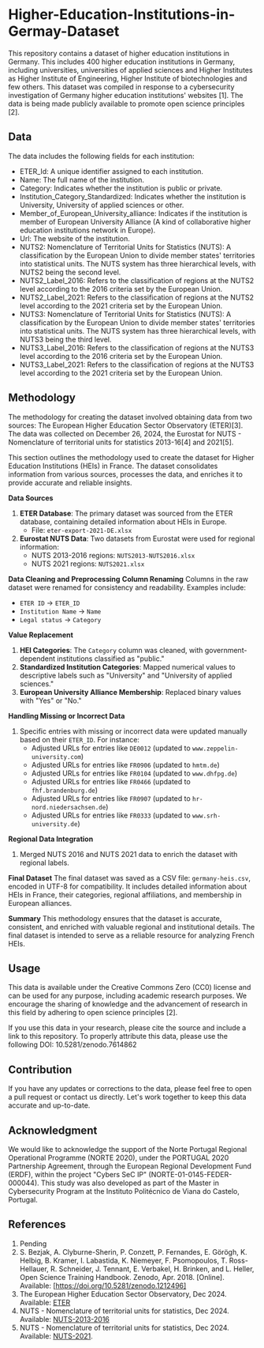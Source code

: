# Higher-Education-Institutions-in-Germay-Dataset

This repository contains a dataset of higher education institutions in Germany. This includes 400 higher education institutions in Germany, including universities,  universities of applied sciences and Higher Institutes as Higher Institute of Engineering, Higher Institute of biotechnologies and few others. This dataset was compiled in response to a cybersecurity investigation of Germany higher education institutions' websites [1]. The data is being made publicly available to promote open science principles [2].

## Data

The data includes the following fields for each institution:

- ETER_Id: A unique identifier assigned to each institution.
- Name: The full name of the institution.
- Category: Indicates whether the institution is public or private.
- Institution_Category_Standardized: Indicates whether the institution is University, University of applied sciences or other.
- Member_of_European_University_alliance: Indicates if the institution is member of European University Alliance (A kind of collaborative higher education institutions network in Europe).
- Url: The website of the institution.
- NUTS2: Nomenclature of Territorial Units for Statistics (NUTS): A classification by the European Union to divide member states' territories into statistical units. The NUTS system has three hierarchical levels, with NUTS2 being the second level.
- NUTS2_Label_2016: Refers to the classification of regions at the NUTS2 level according to the 2016 criteria set by the European Union.
- NUTS2_Label_2021: Refers to the classification of regions at the NUTS2 level according to the 2021 criteria set by the European Union.
- NUTS3: Nomenclature of Territorial Units for Statistics (NUTS): A classification by the European Union to divide member states' territories into statistical units. The NUTS system has three hierarchical levels, with NUTS3 being the third level.
- NUTS3_Label_2016: Refers to the classification of regions at the NUTS3 level according to the 2016 criteria set by the European Union.
- NUTS3_Label_2021: Refers to the classification of regions at the NUTS3 level according to the 2021 criteria set by the European Union.

## Methodology
The methodology for creating the dataset involved obtaining data from two sources: The European Higher Education Sector Observatory (ETER)[3]. The data was collected on December 26, 2024, the Eurostat for NUTS - Nomenclature of territorial units for statistics 2013-16[4] and 2021[5].

This section outlines the methodology used to create the dataset for Higher Education Institutions (HEIs) in France. The dataset consolidates information from various sources, processes the data, and enriches it to provide accurate and reliable insights.

**Data Sources**
1. **ETER Database**: The primary dataset was sourced from the ETER database, containing detailed information about HEIs in Europe.
   - File: `eter-export-2021-DE.xlsx`
2. **Eurostat NUTS Data**: Two datasets from Eurostat were used for regional information:
   - NUTS 2013-2016 regions: `NUTS2013-NUTS2016.xlsx`
   - NUTS 2021 regions: `NUTS2021.xlsx`

**Data Cleaning and Preprocessing**
**Column Renaming**
Columns in the raw dataset were renamed for consistency and readability. Examples include:
- `ETER ID` → `ETER_ID`
- `Institution Name` → `Name`
- `Legal status` → `Category`

**Value Replacement**
1. **HEI Categories**: The `Category` column was cleaned, with government-dependent institutions classified as "public."
2. **Standardized Institution Categories**: Mapped numerical values to descriptive labels such as "University" and "University of applied sciences."
3. **European University Alliance Membership**: Replaced binary values with "Yes" or "No."

**Handling Missing or Incorrect Data**
1. Specific entries with missing or incorrect data were updated manually based on their `ETER_ID`. For instance:
   - Adjusted URLs for entries like `DE0012` (updated to `www.zeppelin-university.com`)
   - Adjusted URLs for entries like `FR0906` (updated to `hmtm.de`)
   - Adjusted URLs for entries like `FR0104` (updated to `www.dhfpg.de`)
   - Adjusted URLs for entries like `FR0466` (updated to `fhf.brandenburg.de`)
   - Adjusted URLs for entries like `FR0907` (updated to `hr-nord.niedersachsen.de`)
   - Adjusted URLs for entries like `FR0333` (updated to `www.srh-university.de`)   

**Regional Data Integration**
1. Merged NUTS 2016 and NUTS 2021 data to enrich the dataset with regional labels.

**Final Dataset**
The final dataset was saved as a CSV file: `germany-heis.csv`, encoded in UTF-8 for compatibility. It includes detailed information about HEIs in France, their categories, regional affiliations, and membership in European alliances.

**Summary**
This methodology ensures that the dataset is accurate, consistent, and enriched with valuable regional and institutional details. The final dataset is intended to serve as a reliable resource for analyzing French HEIs.

## Usage

This data is available under the Creative Commons Zero (CC0) license and can be used for any purpose, including academic research purposes. We encourage the sharing of knowledge and the advancement of research in this field by adhering to open science principles [2].

If you use this data in your research, please cite the source and include a link to this repository. To properly attribute this data, please use the following DOI: 10.5281/zenodo.7614862

## Contribution

If you have any updates or corrections to the data, please feel free to open a pull request or contact us directly. Let's work together to keep this data accurate and up-to-date.

## Acknowledgment

We would like to acknowledge the support of the Norte Portugal Regional Operational Programme (NORTE 2020), under the PORTUGAL 2020 Partnership Agreement, through the European Regional Development Fund (ERDF), within the project "Cybers SeC IP" (NORTE-01-0145-FEDER-000044). This study was also developed as part of the Master in Cybersecurity Program at the Instituto Politécnico de Viana do Castelo, Portugal.

## References

1. Pending
2. S. Bezjak, A. Clyburne-Sherin, P. Conzett, P. Fernandes, E. Görögh, K. Helbig, B. Kramer, I. Labastida, K. Niemeyer, F. Psomopoulos, T. Ross-Hellauer, R. Schneider, J. Tennant, E. Verbakel, H. Brinken, and L. Heller, Open Science Training Handbook. Zenodo, Apr. 2018. [Online]. Available: [https://doi.org/10.5281/zenodo.1212496]
3. The European Higher Education Sector Observatory, Dec 2024. Available: [ETER](https://eter-project.com/data/data-for-download-and-visualisations/database/)
4. NUTS - Nomenclature of territorial units for statistics, Dec 2024. Available: [NUTS-2013-2016](https://ec.europa.eu/eurostat/documents/345175/629341/NUTS2013-NUTS2016.xlsx)
5. NUTS - Nomenclature of territorial units for statistics, Dec 2024. Available: [NUTS-2021](https://ec.europa.eu/eurostat/documents/345175/629341/NUTS2021.xlsx).

